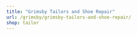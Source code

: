 ```yaml
---
title: "Grimsby Tailors and Shoe Repair"
url: /grimsby/grimsby-tailors-and-shoe-repair/
shop: tailor
---
```

